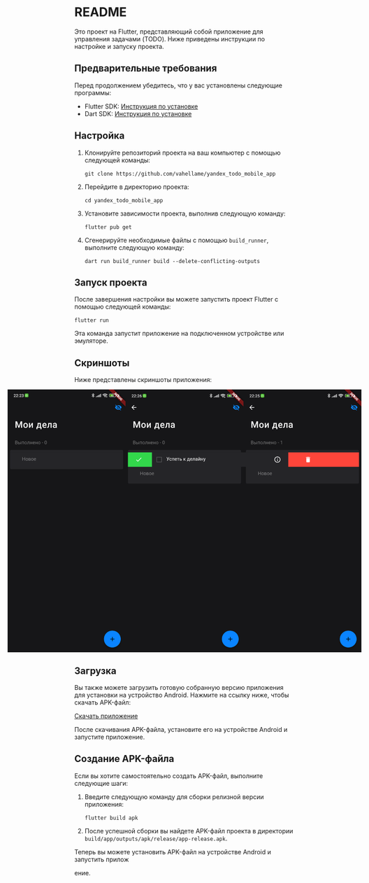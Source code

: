 # README

Это проект на Flutter, представляющий собой приложение для управления задачами (TODO). Ниже приведены инструкции по настройке и запуску проекта.

## Предварительные требования

Перед продолжением убедитесь, что у вас установлены следующие программы:

- Flutter SDK: [Инструкция по установке](https://flutter.dev/docs/get-started/install)
- Dart SDK: [Инструкция по установке](https://dart.dev/get-dart)

## Настройка

1. Клонируйте репозиторий проекта на ваш компьютер с помощью следующей команды:

   ```shell
   git clone https://github.com/vahellame/yandex_todo_mobile_app
   ```

2. Перейдите в директорию проекта:

   ```shell
   cd yandex_todo_mobile_app
   ```

3. Установите зависимости проекта, выполнив следующую команду:

   ```shell
   flutter pub get
   ```

4. Сгенерируйте необходимые файлы с помощью `build_runner`, выполните следующую команду:

   ```shell
   dart run build_runner build --delete-conflicting-outputs
   ```

## Запуск проекта

После завершения настройки вы можете запустить проект Flutter с помощью следующей команды:

```shell
flutter run
```

Эта команда запустит приложение на подключенном устройстве или эмуляторе.

## Скриншоты

Ниже представлены скриншоты приложения:

<div style="display:flex;justify-content:center">
    <img src="screenshots/1.png" alt="Скриншот 1" width="270" />
    <img src="screenshots/2.png" alt="Скриншот 2" width="270" />
    <img src="screenshots/3.png" alt="Скриншот 3" width="270" />
</div>

## Загрузка

Вы также можете загрузить готовую собранную версию приложения для установки на устройство Android. Нажмите на ссылку ниже, чтобы скачать APK-файл:

[Скачать приложение](https://github.com/vahellame/yandex_todo_mobile_app/releases/download/1.0.0/yandex_todo.apk)

После скачивания APK-файла, установите его на устройстве Android и запустите приложение.

## Создание APK-файла

Если вы хотите самостоятельно создать APK-файл, выполните следующие шаги:

1. Введите следующую команду для сборки релизной версии приложения:

   ```shell
   flutter build apk
   ```

2. После успешной сборки вы найдете APK-файл проекта в директории `build/app/outputs/apk/release/app-release.apk`.

Теперь вы можете установить APK-файл на устройстве Android и запустить прилож

ение.